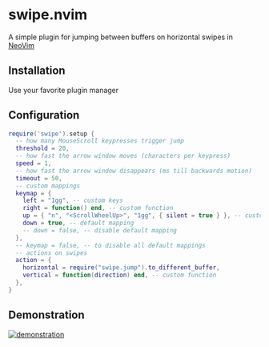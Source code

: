 # swipe.nvim

A simple plugin for jumping between buffers on horizontal swipes in
[NeoVim](https://github.com/neovim/neovim)

## Installation

Use your favorite plugin manager

## Configuration

```lua
require('swipe').setup {
  -- how many MouseScroll keypresses trigger jump
  threshold = 20,
  -- how fast the arrow window moves (characters per keypress)
  speed = 1,
  -- how fast the arrow window disappears (ms till backwards motion)
  timeout = 50,
  -- custom mappings
  keymap = {
    left = "1gg", -- custom keys
    right = function() end, -- custom function
    up = { "n", "<ScrollWheelUp>", "1gg", { silent = true } }, -- custom spec
    down = true, -- default mapping
    -- down = false, -- disable default mapping
  },
  -- keymap = false, -- to disable all default mappings
  -- actions on swipes
  action = {
    horizontal = require("swipe.jump").to_different_buffer,
    vertical = function(direction) end, -- custom function
  },
}
```

## Demonstration

[![demonstration](https://asciinema.org/a/XppWVRGAc3lT9LD1xznzdEA9r.svg)](https://asciinema.org/a/XppWVRGAc3lT9LD1xznzdEA9r)
